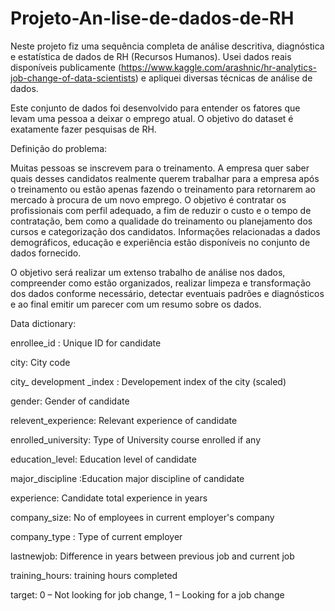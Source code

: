 # Projeto-An-lise-de-dados-de-RH
Neste projeto fiz uma sequência completa de análise descritiva, diagnóstica e estatística de dados de RH (Recursos Humanos). Usei dados reais disponíveis publicamente (https://www.kaggle.com/arashnic/hr-analytics-job-change-of-data-scientists) e apliquei diversas técnicas de análise de dados.

Este conjunto de dados foi desenvolvido para entender os fatores que levam uma pessoa
a deixar o emprego atual. O objetivo do dataset é exatamente fazer pesquisas de RH.

Definição do problema: 

Muitas pessoas se inscrevem para o treinamento. A empresa quer saber quais desses
candidatos realmente querem trabalhar para a empresa após o treinamento ou estão apenas
fazendo o treinamento para retornarem ao mercado à procura de um novo emprego. O objetivo
é contratar os profissionais com perfil adequado, a fim de reduzir o custo e o tempo de
contratação, bem como a qualidade do treinamento ou planejamento dos cursos e categorização
dos candidatos.
Informações relacionadas a dados demográficos, educação e experiência estão
disponíveis no conjunto de dados fornecido.

O objetivo será realizar um extenso trabalho de análise nos dados, compreender
como estão organizados, realizar limpeza e transformação dos dados conforme necessário,
detectar eventuais padrões e diagnósticos e ao final emitir um parecer com um resumo sobre os
dados.

Data dictionary: 

enrollee_id : Unique ID for candidate

city: City code

city_ development _index : Developement index of the city (scaled)

gender: Gender of candidate

relevent_experience: Relevant experience of candidate

enrolled_university: Type of University course enrolled if any

education_level: Education level of candidate

major_discipline :Education major discipline of candidate

experience: Candidate total experience in years

company_size: No of employees in current employer's company

company_type : Type of current employer

lastnewjob: Difference in years between previous job and current job

training_hours: training hours completed

target: 0 – Not looking for job change, 1 – Looking for a job change
